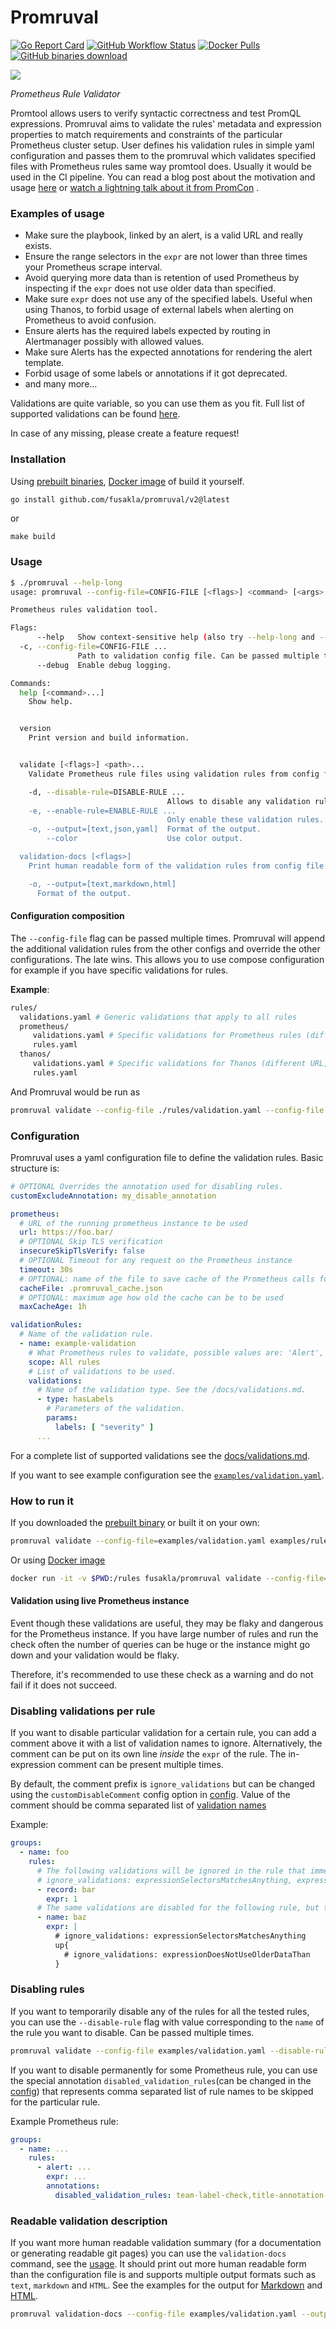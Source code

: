 # Promruval

[![Go Report Card](https://goreportcard.com/badge/github.com/fusakla/promruval)](https://goreportcard.com/report/github.com/fusakla/promruval)
[![GitHub Workflow Status](https://img.shields.io/github/actions/workflow/status/fusakla/promruval/go.yaml)](https://github.com/FUSAKLA/promruval/actions?query=branch%3Amaster)
[![Docker Pulls](https://img.shields.io/docker/pulls/fusakla/promruval)](https://hub.docker.com/r/fusakla/promruval)
[![GitHub binaries download](https://img.shields.io/github/downloads/fusakla/promruval/total?label=Prebuilt%20binaries%20downloads)](https://github.com/FUSAKLA/promruval/releases/latest)

![](./promruval.png)

_Prometheus Rule Validator_

Promtool allows users to verify syntactic correctness and test PromQL expressions.
Promruval aims to validate the rules' metadata and expression properties
to match requirements and constraints of the particular Prometheus cluster setup.
User defines his validation rules in simple yaml configuration and passes them to
the promruval which validates specified files with Prometheus rules same way promtool does.
Usually it would be used in the CI pipeline.
You can read a blog post about the motivation and
usage [here](https://fusakla.medium.com/promruval-validating-prometheus-rules-9a29f5dc24d2)
or [watch a lightning talk about it from PromCon](https://www.youtube.com/watch?v=YYSJ--KhlIo&list=PLj6h78yzYM2PZb0QuIkm6ZY-xTuNA5zRO&index=16)
.

### Examples of usage

- Make sure the playbook, linked by an alert, is a valid URL and really exists.
- Ensure the range selectors in the `expr` are not lower than three
  times your Prometheus scrape interval.
- Avoid querying more data than is retention of used Prometheus by inspecting
  if the `expr` does not use older data than specified.
- Make sure `expr` does not use any of the specified labels. Useful when using Thanos, to forbid
  usage of external labels when alerting on Prometheus to avoid confusion.
- Ensure alerts has the required labels expected by routing in Alertmanager
  possibly with allowed values.
- Make sure Alerts has the expected annotations for rendering the alert template.
- Forbid usage of some labels or annotations if it got deprecated.
- and many more...

Validations are quite variable, so you can use them as you fit.
Full list of supported validations can be found [here](docs/validations.md).

In case of any missing, please create a feature request!

### Installation

Using [prebuilt binaries](https://github.com/FUSAKLA/promruval/releases/latest),
[Docker image](https://hub.docker.com/r/fusakla/promruval) of build it yourself.

 ```bash
go install github.com/fusakla/promruval/v2@latest
```

or

```
make build
```

### Usage

```bash
$ ./promruval --help-long
usage: promruval --config-file=CONFIG-FILE [<flags>] <command> [<args> ...]

Prometheus rules validation tool.

Flags:
      --help   Show context-sensitive help (also try --help-long and --help-man).
  -c, --config-file=CONFIG-FILE ...
               Path to validation config file. Can be passed multiple times, only validationRules will be reflected from the additional configs.
      --debug  Enable debug logging.

Commands:
  help [<command>...]
    Show help.


  version
    Print version and build information.


  validate [<flags>] <path>...
    Validate Prometheus rule files using validation rules from config file.

    -d, --disable-rule=DISABLE-RULE ...
                                   Allows to disable any validation rules by it's name. Can be passed multiple times.
    -e, --enable-rule=ENABLE-RULE ...
                                   Only enable these validation rules. Can be passed multiple times.
    -o, --output=[text,json,yaml]  Format of the output.
        --color                    Use color output.

  validation-docs [<flags>]
    Print human readable form of the validation rules from config file.

    -o, --output=[text,markdown,html]
      Format of the output.
```

#### Configuration composition

The `--config-file` flag can be passed multiple times. Promruval will append the additional validation rules from the
other configs and override the other configurations. The late wins.
This allows you to use compose configuration for example if you have specific validations for rules.

**Example**:

```bash
rules/
  validations.yaml # Generic validations that apply to all rules
  prometheus/
     validations.yaml # Specific validations for Prometheus rules (different Prometheus URL, shorter data retention, no external labels etc)
     rules.yaml
  thanos/
     validations.yaml # Specific validations for Thanos (different URL, longer retention etc)
     rules.yaml
```

And Promruval would be run as

```bash
promruval validate --config-file ./rules/validation.yaml --config-file ./rules/prometheus/validation.yaml ./rules/prometheus/*.yaml
```

### Configuration

Promruval uses a yaml configuration file to define the validation rules.
Basic structure is:

```yaml
# OPTIONAL Overrides the annotation used for disabling rules.
customExcludeAnnotation: my_disable_annotation

prometheus:
  # URL of the running prometheus instance to be used
  url: https://foo.bar/
  # OPTIONAL Skip TLS verification
  insecureSkipTlsVerify: false
  # OPTIONAL Timeout for any request on the Prometheus instance
  timeout: 30s
  # OPTIONAL: name of the file to save cache of the Prometheus calls for speedup
  cacheFile: .promruval_cache.json
  # OPTIONAL: maximum age how old the cache can be to be used
  maxCacheAge: 1h

validationRules:
  # Name of the validation rule.
  - name: example-validation
    # What Prometheus rules to validate, possible values are: 'Alert', 'Recording rule', 'All rules'.
    scope: All rules
    # List of validations to be used.
    validations:
      # Name of the validation type. See the /docs/validations.md.
      - type: hasLabels
        # Parameters of the validation.
        params:
          labels: [ "severity" ]
      ...
```

For a complete list of supported validations see the [docs/validations.md](docs/validations.md).

If you want to see example configuration see the  [`examples/validation.yaml`](examples/validation.yaml).

### How to run it

If you downloaded the [prebuilt binary](https://github.com/FUSAKLA/promruval/releases/latest) or built it on your own:

```bash
promruval validate --config-file=examples/validation.yaml examples/rules.yaml
```

Or using [Docker image](https://hub.docker.com/r/fusakla/promruval)

```bash
docker run -it -v $PWD:/rules fusakla/promruval validate --config-file=/rules/examples/validation.yaml /rules/examples/rules.yaml
```

#### Validation using live Prometheus instance

Event though these validations are useful, they may be flaky and dangerous for the Prometheus instance.
If you have large number of rules and run the check often the number of queries can be huge or the instance might go
down and your validation
would be flaky.

Therefore, it's recommended to use these check as a warning and do not fail if it does not succeed.

### Disabling validations per rule

If you want to disable particular validation for a certain rule, you can add a comment above it with a list of
validation names to ignore. Alternatively, the comment can be put on its own line _inside_ the `expr` of the rule.
The in-expression comment can be present multiple times.

By default, the comment prefix is `ignore_validations` but can be changed using the `customDisableComment` config option
in [config](#configuration).
Value of the comment should be comma separated list of [validation names](./docs/validations.md)

Example:

```yaml
groups:
  - name: foo
    rules:
      # The following validations will be ignored in the rule that immediately follows.
      # ignore_validations: expressionSelectorsMatchesAnything, expressionDoesNotUseOlderDataThan
      - record: bar
        expr: 1
      # The same validations are disabled for the following rule, but the comments are in the expression.
      - name: baz
        expr: |
          # ignore_validations: expressionSelectorsMatchesAnything
          up{
            # ignore_validations: expressionDoesNotUseOlderDataThan
          }
```

### Disabling rules

If you want to temporarily disable any of the rules for all the tested rules,
you can use the `--disable-rule` flag with value corresponding to the `name`
of the rule you want to disable. Can be passed multiple times.

```bash
promruval validate --config-file examples/validation.yaml --disable-rule check-team-label examples/rules.yaml
```

If you want to disable permanently for some Prometheus rule, you can use the special annotation
`disabled_validation_rules`(can be changed in the [config](#configuration)) that represents comma separated list of
rule names to be skipped for the particular rule.

Example Prometheus rule:

```yaml
groups:
  - name: ...
    rules:
      - alert: ...
        expr: ...
        annotations:
          disabled_validation_rules: team-label-check,title-annotation-check
```

### Readable validation description

If you want more human readable validation summary (for a documentation or generating readable git pages)
you can use the `validation-docs` command, see the [usage](#usage).
It should print out more human readable form than the configuration file is
and supports multiple output formats such as `text`, `markdown` and `HTML`.
See the examples for the output for [Markdown](./examples/human_readable.md) and [HTML](./examples/human_readable.html).

```bash
promruval validation-docs --config-file examples/validation.yaml --output=html
```
